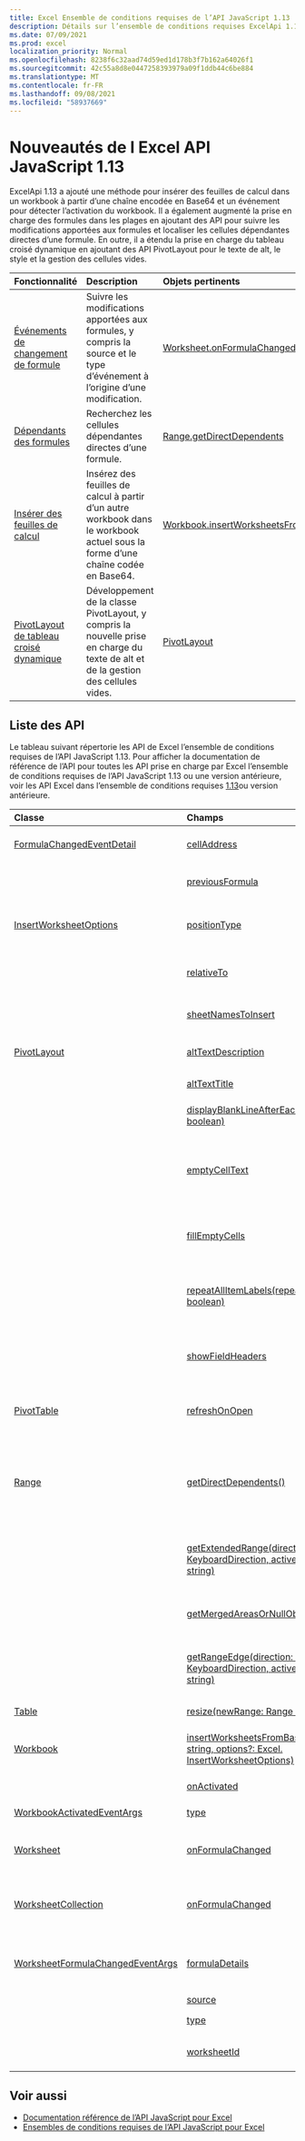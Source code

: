 ```yaml
---
title: Excel Ensemble de conditions requises de l’API JavaScript 1.13
description: Détails sur l’ensemble de conditions requises ExcelApi 1.13.
ms.date: 07/09/2021
ms.prod: excel
localization_priority: Normal
ms.openlocfilehash: 8238f6c32aad74d59ed1d178b3f7b162a64026f1
ms.sourcegitcommit: 42c55a8d8e0447258393979a09f1ddb44c6be884
ms.translationtype: MT
ms.contentlocale: fr-FR
ms.lasthandoff: 09/08/2021
ms.locfileid: "58937669"
---
```

# <a name="whats-new-in-excel-javascript-api-113"></a>Nouveautés de l Excel API JavaScript 1.13

ExcelApi 1.13 a ajouté une méthode pour insérer des feuilles de calcul dans un workbook à partir d’une chaîne encodée en Base64 et un événement pour détecter l’activation du workbook. Il a également augmenté la prise en charge des formules dans les plages en ajoutant des API pour suivre les modifications apportées aux formules et localiser les cellules dépendantes directes d’une formule. En outre, il a étendu la prise en charge du tableau croisé dynamique en ajoutant des API PivotLayout pour le texte de alt, le style et la gestion des cellules vides.

| Fonctionnalité | Description | Objets pertinents |
|:--- |:--- |:--- |
| [Événements de changement de formule](../../excel/excel-add-ins-worksheets.md#detect-formula-changes) | Suivre les modifications apportées aux formules, y compris la source et le type d’événement à l’origine d’une modification. | [Worksheet.onFormulaChanged](/javascript/api/excel/excel.worksheet#onFormulaChanged)|
| [Dépendants des formules](../../excel/excel-add-ins-ranges-precedents-dependents.md#get-the-direct-dependents-of-a-formula) | Recherchez les cellules dépendantes directes d’une formule. | [Range.getDirectDependents](/javascript/api/excel/excel.range#getDirectDependents__) |
| [Insérer des feuilles de calcul](../../excel//excel-add-ins-workbooks.md#insert-a-copy-of-an-existing-workbook-into-the-current-one) | Insérez des feuilles de calcul à partir d’un autre workbook dans le workbook actuel sous la forme d’une chaîne codée en Base64. | [Workbook.insertWorksheetsFromBase64](/javascript/api/excel/excel.workbook#insertWorksheetsFromBase64_base64File__options_) |
| [PivotLayout de tableau croisé dynamique](../../excel/excel-add-ins-pivottables.md#other-pivotlayout-functions) | Développement de la classe PivotLayout, y compris la nouvelle prise en charge du texte de alt et de la gestion des cellules vides. | [PivotLayout](/javascript/api/excel/excel.pivotlayout) |

## <a name="api-list"></a>Liste des API

Le tableau suivant répertorie les API de Excel l’ensemble de conditions requises de l’API JavaScript 1.13. Pour afficher la documentation de référence de l’API pour toutes les API prise en charge par Excel l’ensemble de conditions requises de l’API JavaScript 1.13 ou une version antérieure, voir les API Excel dans l’ensemble de conditions requises [1.13](/javascript/api/excel?view=excel-js-1.13&preserve-view=true)ou version antérieure.

| Classe | Champs | Description |
|:---|:---|:---|
|[FormulaChangedEventDetail](/javascript/api/excel/excel.formulachangedeventdetail)|[cellAddress](/javascript/api/excel/excel.formulachangedeventdetail#cellAddress)|Adresse de la cellule qui contient la formule modifiée.|
||[previousFormula](/javascript/api/excel/excel.formulachangedeventdetail#previousFormula)|Représente la formule précédente, avant qu’elle n’a été modifiée.|
|[InsertWorksheetOptions](/javascript/api/excel/excel.insertworksheetoptions)|[positionType](/javascript/api/excel/excel.insertworksheetoptions#positionType)|Position d’insertion, dans le livre de calcul actuel, des nouvelles feuilles de calcul.|
||[relativeTo](/javascript/api/excel/excel.insertworksheetoptions#relativeTo)|Feuille de calcul du manuel actuel référencé pour le `WorksheetPositionType` paramètre.|
||[sheetNamesToInsert](/javascript/api/excel/excel.insertworksheetoptions#sheetNamesToInsert)|Noms des feuilles de calcul individuelles à insérer.|
|[PivotLayout](/javascript/api/excel/excel.pivotlayout)|[altTextDescription](/javascript/api/excel/excel.pivotlayout#altTextDescription)|Description de texte de alt du tableau croisé dynamique.|
||[altTextTitle](/javascript/api/excel/excel.pivotlayout#altTextTitle)|Titre de texte de alt du tableau croisé dynamique.|
||[displayBlankLineAfterEachItem(display: boolean)](/javascript/api/excel/excel.pivotlayout#displayBlankLineAfterEachItem_display_)|Définit si une ligne vide doit être affichée après chaque élément.|
||[emptyCellText](/javascript/api/excel/excel.pivotlayout#emptyCellText)|Texte qui est automatiquement rempli dans n’importe quelle cellule vide du tableau croisé dynamique si `fillEmptyCells == true` .|
||[fillEmptyCells](/javascript/api/excel/excel.pivotlayout#fillEmptyCells)|Spécifie si les cellules vides du tableau croisé dynamique doivent être remplies avec le `emptyCellText` .|
||[repeatAllItemLabels(repeatLabels: boolean)](/javascript/api/excel/excel.pivotlayout#repeatAllItemLabels_repeatLabels_)|Définit le paramètre « Répéter toutes les étiquettes d’éléments » sur tous les champs du tableau croisé dynamique.|
||[showFieldHeaders](/javascript/api/excel/excel.pivotlayout#showFieldHeaders)|Spécifie si le tableau croisé dynamique affiche les en-têtes de champ (légendes de champ et les drop-downs de filtre).|
|[PivotTable](/javascript/api/excel/excel.pivottable)|[refreshOnOpen](/javascript/api/excel/excel.pivottable#refreshOnOpen)|Spécifie si le tableau croisé dynamique est actualisé à l’ouverture du manuel.|
|[Range](/javascript/api/excel/excel.range)|[getDirectDependents()](/javascript/api/excel/excel.range#getDirectDependents__)|Renvoie un objet qui représente la plage contenant tous les dépendants directs d’une cellule dans la même feuille de calcul ou `WorkbookRangeAreas` dans plusieurs feuilles de calcul.|
||[getExtendedRange(direction : Excel. KeyboardDirection, activeCell?: Range \| string)](/javascript/api/excel/excel.range#getExtendedRange_direction__activeCell_)|Renvoie un objet de plage qui inclut la plage actuelle et jusqu’au bord de la plage, en fonction de la direction fournie.|
||[getMergedAreasOrNullObject()](/javascript/api/excel/excel.range#getMergedAreasOrNullObject__)|Renvoie un objet RangeAreas qui représente les zones fusionnées dans cette plage.|
||[getRangeEdge(direction: Excel. KeyboardDirection, activeCell?: Range \| string)](/javascript/api/excel/excel.range#getRangeEdge_direction__activeCell_)|Renvoie un objet de plage qui est la cellule edge de la zone de données qui correspond à la direction fournie.|
|[Table](/javascript/api/excel/excel.table)|[resize(newRange: Range \| string)](/javascript/api/excel/excel.table#resize_newRange_)|Resize the table to the new range.|
|[Workbook](/javascript/api/excel/excel.workbook)|[insertWorksheetsFromBase64(base64File: string, options?: Excel. InsertWorksheetOptions)](/javascript/api/excel/excel.workbook#insertWorksheetsFromBase64_base64File__options_)|Insère les feuilles de calcul spécifiées à partir d’un workbook source dans le workbook actuel.|
||[onActivated](/javascript/api/excel/excel.workbook#onActivated)|Se produit lorsque le workbook est activé.|
|[WorkbookActivatedEventArgs](/javascript/api/excel/excel.workbookactivatedeventargs)|[type](/javascript/api/excel/excel.workbookactivatedeventargs#type)|Obtient le type de l’événement.|
|[Worksheet](/javascript/api/excel/excel.worksheet)|[onFormulaChanged](/javascript/api/excel/excel.worksheet#onFormulaChanged)|Se produit lorsqu’une ou plusieurs formules sont modifiées dans cette feuille de calcul.|
|[WorksheetCollection](/javascript/api/excel/excel.worksheetcollection)|[onFormulaChanged](/javascript/api/excel/excel.worksheetcollection#onFormulaChanged)|Se produit lorsqu’une ou plusieurs formules sont modifiées dans une feuille de calcul de cette collection.|
|[WorksheetFormulaChangedEventArgs](/javascript/api/excel/excel.worksheetformulachangedeventargs)|[formulaDetails](/javascript/api/excel/excel.worksheetformulachangedeventargs#formulaDetails)|Obtient un tableau `FormulaChangedEventDetail` d’objets, qui contient les détails sur toutes les formules modifiées.|
||[source](/javascript/api/excel/excel.worksheetformulachangedeventargs#source)|Source de l'événement.|
||[type](/javascript/api/excel/excel.worksheetformulachangedeventargs#type)|Obtient le type de l’événement.|
||[worksheetId](/javascript/api/excel/excel.worksheetformulachangedeventargs#worksheetId)|Obtient l’ID de la feuille de calcul dans laquelle la formule a été modifiée.|

## <a name="see-also"></a>Voir aussi

- [Documentation référence de l’API JavaScript pour Excel](/javascript/api/excel?view=excel-js-1.13&preserve-view=true)
- [Ensembles de conditions requises de l’API JavaScript pour Excel](excel-api-requirement-sets.md)
